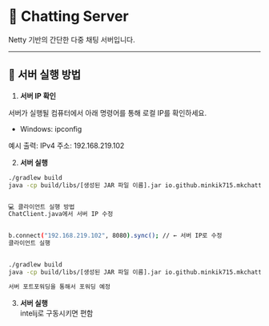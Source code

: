 # 💬 Chatting Server

Netty 기반의 간단한 다중 채팅 서버입니다.

---

## 🚀 서버 실행 방법

1. **서버 IP 확인**

서버가 실행될 컴퓨터에서 아래 명령어를 통해 로컬 IP를 확인하세요.

- Windows:
  ipconfig

  

예시 출력:
IPv4 주소: 192.168.219.102


2. **서버 실행**

```bash
./gradlew build
java -cp build/libs/[생성된 JAR 파일 이름].jar io.github.minkik715.mkchatting.server.ChatServer


💻 클라이언트 실행 방법
ChatClient.java에서 서버 IP 수정


b.connect("192.168.219.102", 8080).sync(); // ← 서버 IP로 수정
클라이언트 실행


./gradlew build
java -cp build/libs/[생성된 JAR 파일 이름].jar io.github.minkik715.mkchatting.client.ChatClient

서버 포트포워딩을 통해서 포워딩 예정

```

3. **서버 실행**          
intelij로 구동시키면 편함